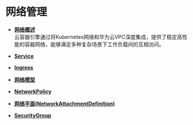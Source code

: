 # 网络管理<a name="cce_01_0020"></a>

-   **[网络概述](网络概述.md)**  
云容器引擎通过将Kubernetes网络和华为云VPC深度集成，提供了稳定高性能的容器网络，能够满足多种复杂场景下工作负载间的互相访问。
-   **[Service](Service.md)**  

-   **[Ingress](Ingress.md)**  

-   **[网络模型](网络模型.md)**  

-   **[NetworkPolicy](NetworkPolicy.md)**  

-   **[网络平面\(NetworkAttachmentDefinition\)](网络平面(NetworkAttachmentDefinition).md)**  

-   **[SecurityGroup](SecurityGroup.md)**  


